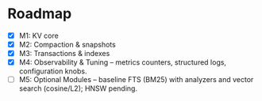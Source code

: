 
# Roadmap

- [x] M1: KV core
- [x] M2: Compaction & snapshots
- [x] M3: Transactions & indexes
- [x] M4: Observability & Tuning – metrics counters, structured logs, configuration knobs.
- [ ] M5: Optional Modules – baseline FTS (BM25) with analyzers and vector search (cosine/L2); HNSW pending.
